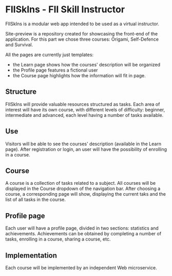 # FIISkIns - FII Skill Instructor

FIISkIns is a modular web app intended to be used as a virtual instructor.

Site-preview is a repository created for showcasing the front-end of the application.
For this part we chose three courses: Origami, Self-Defence and Survival.

All the pages are currently just templates:

- the Learn page shows how the courses' description will be organized
- the Profile page features a fictional user
- the Course page highlights how the information will fit in page.

## Structure

FIISkIns will provide valuable resources structured as tasks. Each area of interest
will have its own course, with different levels of difficulty: beginner, intermediate
and advanced, each level having a number of tasks available.

## Use

Visitors will be able to see the courses' description (available in the Learn page).
After registration or login, an user will have the possibility of enrolling in a
course.

## Course

A course is a collection of tasks related to a subject. All courses will be
displayed in the Course dropdown of the navigation bar. After choosing a course,
a corresponding page will show, displaying the current taks and the list of all
tasks in the course.

## Profile page

Each user will have a profile page, divided in two sections: statistics and achievements.
Achievements can be obtained by completing a number of tasks, enrolling in a course,
sharing a course, etc.

## Implementation

Each course will be implemented by an independent Web microservice.
